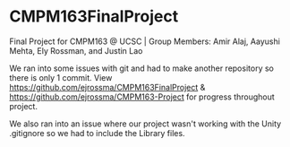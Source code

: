 # CMPM163FinalProject
Final Project for CMPM163 @ UCSC | Group Members: Amir Alaj, Aayushi Mehta, Ely Rossman, and Justin Lao

We ran into some issues with git and had to make another repository so there is only 1 commit. View https://github.com/ejrossma/CMPM163FinalProject & https://github.com/ejrossma/CMPM163-Project for progress throughout project. 

We also ran into an issue where our project wasn't working with the Unity .gitignore so we had to include the Library files.
